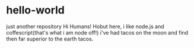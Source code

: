 # hello-world
just another repository
 Hi Humans!
  Hobut here, i like node.js and coffescript(that's what i am node off!)
  i've had tacos on the moon and find then far superior to the earth tacos.
  
